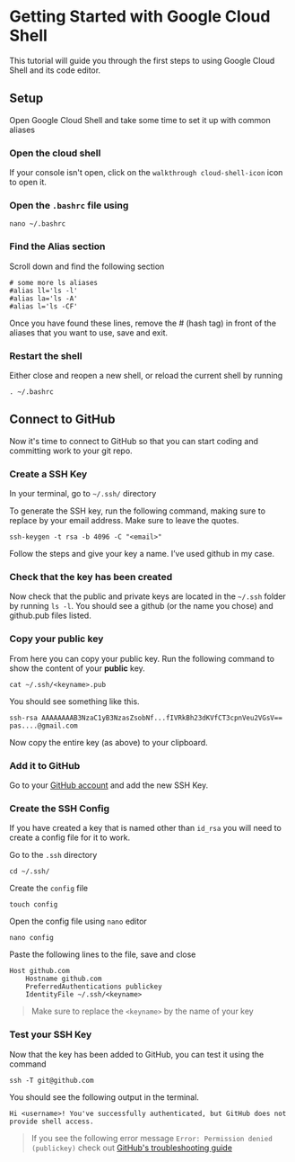# Getting Started with Google Cloud Shell

This tutorial will guide you through the first steps to using Google Cloud Shell and its code editor. 

## Setup

Open Google Cloud Shell and take some time to set it up with common aliases

### Open the cloud shell

If your console isn't open, click on the `walkthrough cloud-shell-icon` icon to open it.

### Open the `.bashrc` file using

```
nano ~/.bashrc
```

### Find the Alias section

Scroll down and find the following section

```
# some more ls aliases
#alias ll='ls -l'
#alias la='ls -A'
#alias l='ls -CF'
```

Once you have found these lines, remove the # (hash tag) in front of the aliases that you want to use, save and exit. 

### Restart the shell
Either close and reopen a new shell, or reload the current shell by running

``` 
. ~/.bashrc
```

## Connect to GitHub

Now it's time to connect to GitHub so that you can start coding and committing work to your git repo. 

### Create a SSH Key

In your terminal, go to ``` ~/.ssh/ ``` directory

To generate the SSH key, run the following command, making sure to replace <email> by your email address. Make sure to leave the quotes. 

```
ssh-keygen -t rsa -b 4096 -C "<email>"
```

Follow the steps and give your key a name. I’ve used github in my case.

### Check that the key has been created

Now check that the public and private keys are located in the ```~/.ssh``` folder by running ```ls -l```.
You should see a github (or the name you chose) and github.pub files listed.

### Copy your public key
From here you can copy your public key. Run the following command to show the content of your **public** key.  
``` 
cat ~/.ssh/<keyname>.pub
```

You should see something like this.
```
ssh-rsa AAAAAAAAB3NzaC1yB3NzasZsobNf...fIVRkBh23dKVfCT3cpnVeu2VGsV== pas....@gmail.com
```

Now copy the entire key (as above) to your clipboard.

### Add it to GitHub

Go to your [GitHub account](https://github.com/settings/keys) and add the new SSH Key.


### Create the SSH Config

If you have created a key that is named other than ```id_rsa``` you will need to create a config file for it to work. 

Go to the `.ssh` directory

```
cd ~/.ssh/ 
```

Create the `config` file
```
touch config
```

Open the config file using `nano` editor
```
nano config
```

Paste the following lines to the file, save and close
```
Host github.com
	Hostname github.com
	PreferredAuthentications publickey
	IdentityFile ~/.ssh/<keyname>
```
> Make sure to replace the `<keyname>` by the name of your key


### Test your SSH Key
Now that the key has been added to GitHub, you can test it using the command

```
ssh -T git@github.com
```
You should see the following output in the terminal. 

```
Hi <username>! You've successfully authenticated, but GitHub does not provide shell access.
```

> If you see the following error message ```Error: Permission denied (publickey)``` check out [GitHub's troubleshooting guide](https://help.github.com/articles/error-permission-denied-publickey)